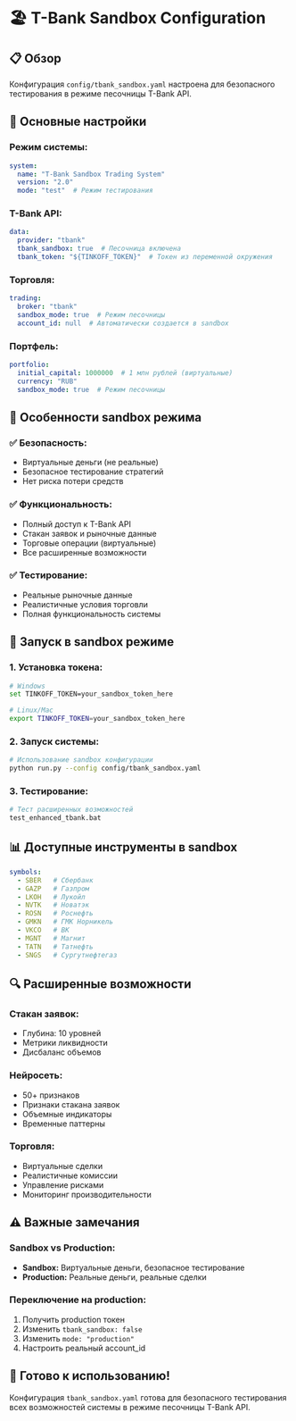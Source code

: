 # 🏖️ T-Bank Sandbox Configuration

## 📋 Обзор

Конфигурация `config/tbank_sandbox.yaml` настроена для безопасного тестирования в режиме песочницы T-Bank API.

## 🔧 Основные настройки

### **Режим системы:**
```yaml
system:
  name: "T-Bank Sandbox Trading System"
  version: "2.0"
  mode: "test"  # Режим тестирования
```

### **T-Bank API:**
```yaml
data:
  provider: "tbank"
  tbank_sandbox: true  # Песочница включена
  tbank_token: "${TINKOFF_TOKEN}"  # Токен из переменной окружения
```

### **Торговля:**
```yaml
trading:
  broker: "tbank"
  sandbox_mode: true  # Режим песочницы
  account_id: null  # Автоматически создается в sandbox
```

### **Портфель:**
```yaml
portfolio:
  initial_capital: 1000000  # 1 млн рублей (виртуальные)
  currency: "RUB"
  sandbox_mode: true  # Режим песочницы
```

## 🎯 Особенности sandbox режима

### ✅ **Безопасность:**
- Виртуальные деньги (не реальные)
- Безопасное тестирование стратегий
- Нет риска потери средств

### ✅ **Функциональность:**
- Полный доступ к T-Bank API
- Стакан заявок и рыночные данные
- Торговые операции (виртуальные)
- Все расширенные возможности

### ✅ **Тестирование:**
- Реальные рыночные данные
- Реалистичные условия торговли
- Полная функциональность системы

## 🚀 Запуск в sandbox режиме

### **1. Установка токена:**
```bash
# Windows
set TINKOFF_TOKEN=your_sandbox_token_here

# Linux/Mac
export TINKOFF_TOKEN=your_sandbox_token_here
```

### **2. Запуск системы:**
```bash
# Использование sandbox конфигурации
python run.py --config config/tbank_sandbox.yaml
```

### **3. Тестирование:**
```bash
# Тест расширенных возможностей
test_enhanced_tbank.bat
```

## 📊 Доступные инструменты в sandbox

```yaml
symbols:
  - SBER   # Сбербанк
  - GAZP   # Газпром
  - LKOH   # Лукойл
  - NVTK   # Новатэк
  - ROSN   # Роснефть
  - GMKN   # ГМК Норникель
  - VKCO   # ВК
  - MGNT   # Магнит
  - TATN   # Татнефть
  - SNGS   # Сургутнефтегаз
```

## 🔍 Расширенные возможности

### **Стакан заявок:**
- Глубина: 10 уровней
- Метрики ликвидности
- Дисбаланс объемов

### **Нейросеть:**
- 50+ признаков
- Признаки стакана заявок
- Объемные индикаторы
- Временные паттерны

### **Торговля:**
- Виртуальные сделки
- Реалистичные комиссии
- Управление рисками
- Мониторинг производительности

## ⚠️ Важные замечания

### **Sandbox vs Production:**
- **Sandbox:** Виртуальные деньги, безопасное тестирование
- **Production:** Реальные деньги, реальные сделки

### **Переключение на production:**
1. Получить production токен
2. Изменить `tbank_sandbox: false`
3. Изменить `mode: "production"`
4. Настроить реальный account_id

## 🎉 Готово к использованию!

Конфигурация `tbank_sandbox.yaml` готова для безопасного тестирования всех возможностей системы в режиме песочницы T-Bank API.
